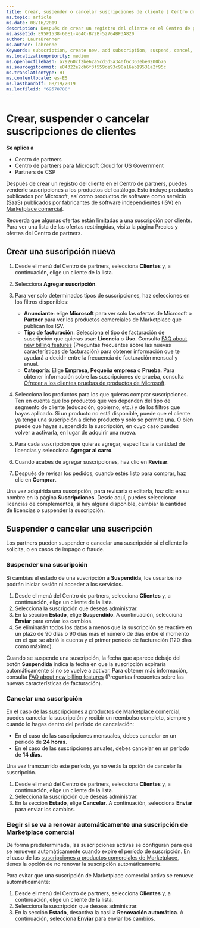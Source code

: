 ```yaml
---
title: Crear, suspender o cancelar suscripciones de cliente | Centro de partners
ms.topic: article
ms.date: 08/16/2019
description: Después de crear un registro del cliente en el Centro de partners, puedes venderle suscripciones a los productos del catálogo.
ms.assetid: E95F1538-60E1-464C-B72B-52764BF3A820
author: LauraBrenner
ms.author: labrenne
Keywords: subscription, create new, add subscription, suspend, cancel, suspension
ms.localizationpriority: medium
ms.openlocfilehash: a79260cf2be62a5cd3d5a340f6c363ebe0200b76
ms.sourcegitcommit: e84322e2cb6f3f559de93c98a16ab19531a2f95c
ms.translationtype: HT
ms.contentlocale: es-ES
ms.lasthandoff: 08/19/2019
ms.locfileid: "69578780"
---
```

# <a name="create-suspend-or-cancel-customer-subscriptions"></a>Crear, suspender o cancelar suscripciones de clientes

**Se aplica a**

-  Centro de partners
-  Centro de partners para Microsoft Cloud for US Government
-  Partners de CSP

Después de crear un registro del cliente en el Centro de partners, puedes venderle suscripciones a los productos del catálogo. Esto incluye productos publicados por Microsoft, así como productos de software como servicio (SaaS) publicados por fabricantes de software independientes (ISV) en [Marketplace comercial](https://azuremarketplace.microsoft.com/marketplace). 

Recuerda que algunas ofertas están limitadas a una suscripción por cliente. Para ver una lista de las ofertas restringidas, visita la página Precios y ofertas del Centro de partners. 


## <a name="create-a-new-subscription"></a>Crear una suscripción nueva

1. Desde el menú del Centro de partners, selecciona **Clientes** y, a continuación, elige un cliente de la lista.

2. Selecciona **Agregar suscripción**.

3. Para ver solo determinados tipos de suscripciones, haz selecciones en los filtros disponibles:
   - **Anunciante**: elige **Microsoft** para ver solo las ofertas de Microsoft o **Partner** para ver los productos comerciales de Marketplace que publican los ISV.
   - **Tipo de facturación**: Selecciona el tipo de facturación de suscripción que quieras usar: **Licencia** o **Uso**. Consulta [FAQ about new billing features](faq-about-new-billing-features.md) (Preguntas frecuentes sobre las nuevas características de facturación) para obtener información que te ayudará a decidir entre la frecuencia de facturación mensual y anual.
   - **Categoría**: Elige **Empresa**, **Pequeña empresa** o **Prueba**. Para obtener información sobre las suscripciones de prueba, consulta [Ofrecer a los clientes pruebas de productos de Microsoft](offer-your-customers-trials-of-microsoft-products.md).

4. Selecciona los productos para los que quieras comprar suscripciones. Ten en cuenta que los productos que ves dependen del tipo de segmento de cliente (educación, gobierno, etc.) y de los filtros que hayas aplicado. Si un producto no está disponible, puede que el cliente ya tenga una suscripción a dicho producto y solo se permite una. O bien puede que hayas suspendido la suscripción, en cuyo caso puedes volver a activarla, en lugar de adquirir una nueva.

5. Para cada suscripción que quieras agregar, especifica la cantidad de licencias y selecciona **Agregar al carro**.

6. Cuando acabes de agregar suscripciones, haz clic en **Revisar**.

7. Después de revisar los pedidos, cuando estés listo para comprar, haz clic en **Comprar**.

Una vez adquirida una suscripción, para revisarla o editarla, haz clic en su nombre en la página **Suscripciones**. Desde aquí, puedes seleccionar licencias de complementos, si hay alguna disponible, cambiar la cantidad de licencias o suspender la suscripción.


## <a name="suspend-or-cancel-a-subscription"></a>Suspender o cancelar una suscripción

Los partners pueden suspender o cancelar una suscripción si el cliente lo solicita, o en casos de impago o fraude.

### <a name="suspend-a-subscription"></a>Suspender una suscripción

Si cambias el estado de una suscripción a **Suspendida**, los usuarios no podrán iniciar sesión ni acceder a los servicios.

1.  Desde el menú del Centro de partners, selecciona **Clientes** y, a continuación, elige un cliente de la lista.
2.  Selecciona la suscripción que deseas administrar.
3.  En la sección **Estado**, elige **Suspendido**. A continuación, selecciona **Enviar** para enviar los cambios.
4.  Se eliminarán todos los datos a menos que la suscripción se reactive en un plazo de 90 días o 90 días más el número de días entre el momento en el que se abrió la cuenta y el primer período de facturación (120 días como máximo).

Cuando se suspende una suscripción, la fecha que aparece debajo del botón **Suspendida** indica la fecha en que la suscripción expiraría automáticamente si no se vuelve a activar. Para obtener más información, consulta [FAQ about new billing features](faq-about-new-billing-features.md) (Preguntas frecuentes sobre las nuevas características de facturación).

### <a name="cancel-a-subscription"></a>Cancelar una suscripción

En el caso de [las suscripciones a productos de Marketplace comercial](sell-marketplace-products.md), puedes cancelar la suscripción y recibir un reembolso completo, siempre y cuando lo hagas dentro del período de cancelación: 

- En el caso de las suscripciones mensuales, debes cancelar en un período de **24 horas**.
- En el caso de las suscripciones anuales, debes cancelar en un período de **14 días**.

Una vez transcurrido este período, ya no verás la opción de cancelar la suscripción.

1.  Desde el menú del Centro de partners, selecciona **Clientes** y, a continuación, elige un cliente de la lista.
2.  Selecciona la suscripción que deseas administrar.
3.  En la sección **Estado**, elige **Cancelar**. A continuación, selecciona **Enviar** para enviar los cambios.

### <a name="choose-whether-to-automatically-renew-a-commercial-marketplace-subscription"></a>Elegir si se va a renovar automáticamente una suscripción de Marketplace comercial

De forma predeterminada, las suscripciones activas se configuran para que se renueven automáticamente cuando expire el período de suscripción. En el caso de las [suscripciones a productos comerciales de Marketplace](sell-marketplace-products.md), tienes la opción de no renovar la suscripción automáticamente.

Para evitar que una suscripción de Marketplace comercial activa se renueve automáticamente:

1.  Desde el menú del Centro de partners, selecciona **Clientes** y, a continuación, elige un cliente de la lista.
2.  Selecciona la suscripción que deseas administrar.
3.  En la sección **Estado**, desactiva la casilla **Renovación automática**. A continuación, selecciona **Enviar** para enviar los cambios.


 



